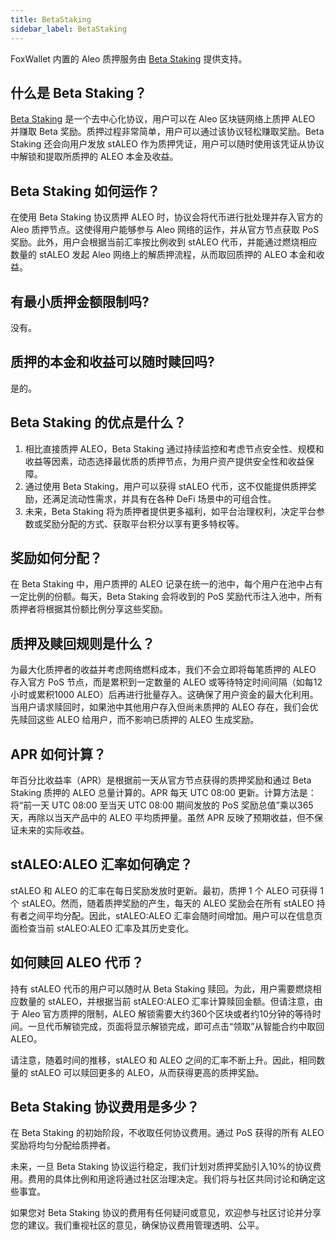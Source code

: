 ```yaml
---
title: BetaStaking
sidebar_label: BetaStaking
---
```


FoxWallet 内置的 Aleo 质押服务由 [Beta Staking](https://betastaking.com/) 提供支持。

## 什么是 Beta Staking？
[Beta Staking](https://betastaking.com/) 是一个去中心化协议，用户可以在 Aleo 区块链网络上质押 ALEO 并赚取 Beta 奖励。质押过程非常简单，用户可以通过该协议轻松赚取奖励。Beta Staking 还会向用户发放 stALEO 作为质押凭证，用户可以随时使用该凭证从协议中解锁和提取所质押的 ALEO 本金及收益。

## Beta Staking 如何运作？
在使用 Beta Staking 协议质押 ALEO 时，协议会将代币进行批处理并存入官方的 Aleo 质押节点。这使得用户能够参与 Aleo 网络的运作，并从官方节点获取 PoS 奖励。此外，用户会根据当前汇率按比例收到 stALEO 代币，并能通过燃烧相应数量的 stALEO 发起 Aleo 网络上的解质押流程，从而取回质押的 ALEO 本金和收益。

## 有最小质押金额限制吗?
没有。

## 质押的本金和收益可以随时赎回吗?
是的。

## Beta Staking 的优点是什么？
1. 相比直接质押 ALEO，Beta Staking 通过持续监控和考虑节点安全性、规模和收益等因素，动态选择最优质的质押节点，为用户资产提供安全性和收益保障。
2. 通过使用 Beta Staking，用户可以获得 stALEO 代币，这不仅能提供质押奖励，还满足流动性需求，并具有在各种 DeFi 场景中的可组合性。
3. 未来，Beta Staking 将为质押者提供更多福利，如平台治理权利，决定平台参数或奖励分配的方式、获取平台积分以享有更多特权等。

## 奖励如何分配？
在 Beta Staking 中，用户质押的 ALEO 记录在统一的池中，每个用户在池中占有一定比例的份额。每天，Beta Staking 会将收到的 PoS 奖励代币注入池中，所有质押者将根据其份额比例分享这些奖励。

## 质押及赎回规则是什么？
为最大化质押者的收益并考虑网络燃料成本，我们不会立即将每笔质押的 ALEO 存入官方 PoS 节点，而是累积到一定数量的 ALEO 或等待特定时间间隔（如每12小时或累积1000 ALEO）后再进行批量存入。这确保了用户资金的最大化利用。
当用户请求赎回时，如果池中其他用户存入但尚未质押的 ALEO 存在，我们会优先赎回这些 ALEO 给用户，而不影响已质押的 ALEO 生成奖励。

## APR 如何计算？
年百分比收益率（APR）是根据前一天从官方节点获得的质押奖励和通过 Beta Staking 质押的 ALEO 总量计算的。APR 每天 UTC 08:00 更新。计算方法是：将“前一天 UTC 08:00 至当天 UTC 08:00 期间发放的 PoS 奖励总值”乘以365天，再除以当天产品中的 ALEO 平均质押量。虽然 APR 反映了预期收益，但不保证未来的实际收益。

## stALEO:ALEO 汇率如何确定？
stALEO 和 ALEO 的汇率在每日奖励发放时更新。最初，质押 1 个 ALEO 可获得 1 个 stALEO。然而，随着质押奖励的产生，每天的 ALEO 奖励会在所有 stALEO 持有者之间平均分配。因此，stALEO:ALEO 汇率会随时间增加。用户可以在信息页面检查当前 stALEO:ALEO 汇率及其历史变化。

## 如何赎回 ALEO 代币？
持有 stALEO 代币的用户可以随时从 Beta Staking 赎回。为此，用户需要燃烧相应数量的 stALEO，并根据当前 stALEO:ALEO 汇率计算赎回金额。但请注意，由于 Aleo 官方质押的限制，ALEO 解锁需要大约360个区块或者约10分钟的等待时间。一旦代币解锁完成，页面将显示解锁完成，即可点击“领取”从智能合约中取回 ALEO。  

请注意，随着时间的推移，stALEO 和 ALEO 之间的汇率不断上升。因此，相同数量的 stALEO 可以赎回更多的 ALEO，从而获得更高的质押奖励。

## Beta Staking 协议费用是多少？
在 Beta Staking 的初始阶段，不收取任何协议费用。通过 PoS 获得的所有 ALEO 奖励将均匀分配给质押者。  

未来，一旦 Beta Staking 协议运行稳定，我们计划对质押奖励引入10%的协议费用。费用的具体比例和用途将通过社区治理决定。我们将与社区共同讨论和确定这些事宜。  

如果您对 Beta Staking 协议的费用有任何疑问或意见，欢迎参与社区讨论并分享您的建议。我们重视社区的意见，确保协议费用管理透明、公平。  